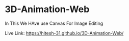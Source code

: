 # 3D-Animation-Web
In This We HAve use Canvas For Image Editing

Live Link:   https://hitesh-31.github.io/3D-Animation-Web/
